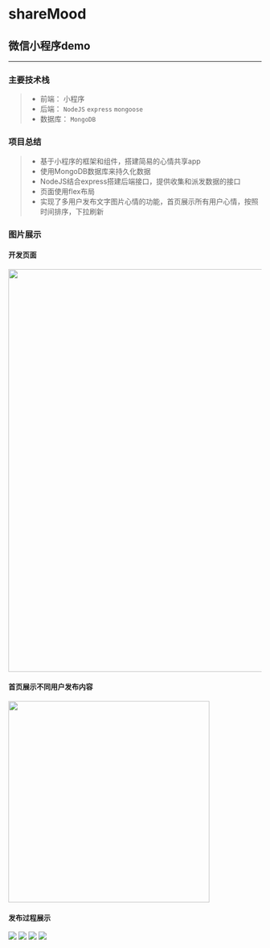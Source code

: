 # shareMood
## 微信小程序demo
------

### 主要技术栈

> * 前端： 小程序
> * 后端： `NodeJS` `express` `mongoose`
> * 数据库： `MongoDB`

### 项目总结

> * 基于小程序的框架和组件，搭建简易的心情共享app
> * 使用MongoDB数据库来持久化数据
> * NodeJS结合express搭建后端接口，提供收集和派发数据的接口
> * 页面使用flex布局
> * 实现了多用户发布文字图片心情的功能，首页展示所有用户心情，按照时间排序，下拉刷新

### 图片展示

#### 开发页面
<img src="https://github.com/Chzfly/wx-shareMood/blob/master/captures/devshow.png" width="800px"/>

#### 首页展示不同用户发布内容
<img src="https://github.com/Chzfly/wx-shareMood/blob/master/captures/mbshowindex.png" width="400px"/>

#### 发布过程展示
<img src="https://github.com/Chzfly/wx-shareMood/blob/master/captures/mbshow-1.png"/>
<img src="https://github.com/Chzfly/wx-shareMood/blob/master/captures/mbshow-2.png"/>
<img src="https://github.com/Chzfly/wx-shareMood/blob/master/captures/mbshow-3.png"/>
<img src="https://github.com/Chzfly/wx-shareMood/blob/master/captures/mbshow-4.png"/>

